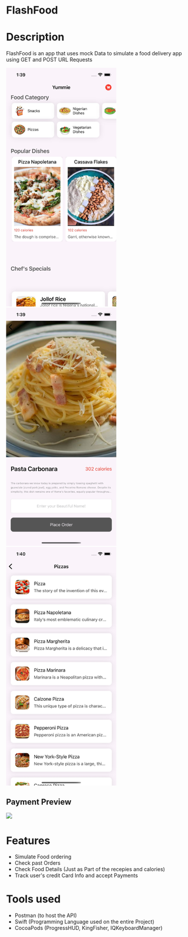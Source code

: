 # FlashFood

# Description 
FlashFood is an app that uses mock Data to simulate a food delivery app using GET and POST URL Requests


<p float="left">
  <img src="screenshots/ss1.jpg" width="300" />
  <img src="screenshots/ss2.jpg" width="300" /> 
  <img src="screenshots/ss3.jpg" width="300" />
</p>

## Payment Preview
<img src="https://s8.gifyu.com/images/ezgif.com-gif-maker.gif" width="300" width="300" />





# Features
- Simulate Food ordering
- Check past Orders
- Check Food Details (Just as Part of the recepies and calories)
- Track user's credit Card Info and accept Payments
# Tools used
- Postman (to host the API)
- Swift  (Programming Language used on the entire Project)
- CocoaPods (ProgressHUD, KingFisher, IQKeyboardManager)

